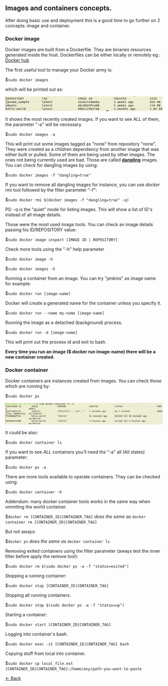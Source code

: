 ## Images and containers concepts.

After doing basic use and deployment this is a good time to go further on 2 concepts: image and container.

### Docker image

Docker images are built from a Dockerfile. They are binaries resources generated inside the host.
Dockerfiles can be either locally or remotely eg.: [Docker hub](https://hub.docker.com) 

The first useful tool to manage your Docker army is:

   $`sudo docker images`

which will be printed out as:

![docker-images.png](images/docker-images.png)

It shows the most recently created images. If you want to see ALL of them, the parameter "-a" will be necessary.

   $`sudo docker images -a`

This will print out some images tagged as "none" from repository "none". They were created as a children dependency from another
image that was either built or pulled. Some of them are being used by other images. The ones not being currently used are bad.
Those are called [**dangling**](http://www.projectatomic.io/blog/2015/07/what-are-docker-none-none-images/) images. 
You can check for dangling images by using:

   $`sudo docker images -f "dangling=true"`

If you want to remove all dangling images for instance, you can use *docker rmi* tool followed by the filter parameter "-f":
 
   $`sudo docker rmi $(docker images -f "dangling=true" -q)`  

PS: -q is the "quiet" mode for listing images. This will show a list of ID's instead of all image details.

Those were the most used image tools. You can check an image details passing his ID/REPOSITORY value:

   $`sudo docker image inspect [IMAGE ID | REPOSITORY]`

Check more tools using the "-h" help parameter
 
   $`sudo docker image -h`    

   $`sudo docker images -h` 

Running a container from an image. You can try "jenkins" as image name for example:

   $`sudo docker run [image-name]` 

Docker will create a generated name for the container unless you specify it.

   $`sudo docker run --name my-name [image-name]`

Running the image as a detached (background) process.

   $`sudo docker run -d [image-name]`

This will print out the process id and exit to bash.

**Every time you run an image ($ docker run image-name) there will be a new container created.**

### Docker container

Docker containers are instances created from images. You can check those which are running by:

   $`sudo docker ps`  

![container-ls.png](images/container-ls.png)

It could be also: 

   $`sudo docker container ls`

If you want to see *ALL* containers you'll need the "-a" all (All states) parameter:

   $`sudo docker ps -a`

There are more tools available to operate containers. They can be checked using:

   $`sudo docker container -h`

Addendum: many docker container tools works in the same way when ommiting the world container.

   $`docker rm [CONTAINER_ID|CONTAINER_TAG]` *does the same as* `docker container rm [CONTAINER_ID|CONTAINER_TAG]`

But not aways:

   $`docker ps` *does the same as* `docker container ls`

Removing exited containers using the filter parameter (aways test the inner filter before apply the remove tool):

   $`sudo docker rm $(sudo docker ps -a -f "status=exited")`

Stopping a running container:

   $`sudo docker stop [CONTAINER_ID|CONTAINER_TAG]`

Stopping all running containers:

   $`sudo docker stop $(sudo docker ps -a -f "status=up")`

Starting a container:

   $`sudo docker start [CONTAINER_ID|CONTAINER_TAG]`

Logging into container's bash.

   $`sudo docker exec -it [CONTAINER_ID|CONTAINER_TAG] bash`

Copying stuff from local into container.

   $`sudo docker cp local_file.ext [CONTAINER_ID|CONTAINER_TAG]:/home/any/path-you-want-to-paste`
    
    
[<- Back](README.md)

